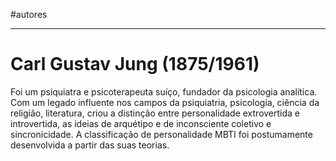 #autores

---
# Carl Gustav Jung (1875/1961)

Foi um psiquiatra e psicoterapeuta suíço, fundador da psicologia analítica. Com um legado influente nos campos da psiquiatria, psicologia, ciência da religião, literatura, criou a distinção entre personalidade extrovertida e introvertida, as ideias de arquétipo e de inconsciente coletivo e sincronicidade. A classificação de personalidade MBTI foi postumamente desenvolvida a partir das suas teorias.